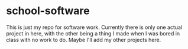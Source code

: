 # school-software
This is just my repo for software work.
Currently there is only one actual project in here, with the other being a thing I made when I was bored in class with no work to do.
Maybe I'll add my other projects here.
